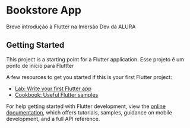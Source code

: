 # Bookstore App

Breve introdução à Flutter na Imersão Dev da ALURA

## Getting Started

This project is a starting point for a Flutter application.
Esse projeto é um ponto de início para Fluttter

A few resources to get you started if this is your first Flutter project:

- [Lab: Write your first Flutter app](https://docs.flutter.dev/get-started/codelab)
- [Cookbook: Useful Flutter samples](https://docs.flutter.dev/cookbook)

For help getting started with Flutter development, view the
[online documentation](https://docs.flutter.dev/), which offers tutorials,
samples, guidance on mobile development, and a full API reference.
